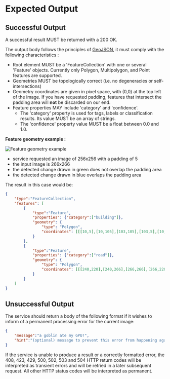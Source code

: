 # Expected Output

## Successful Output

A successful result MUST be returned with a 200 OK.

The output body follows the principles of [GeoJSON](https://en.wikipedia.org/wiki/GeoJSON), it must comply with the following characteristics :

* Root element MUST be a 'FeatureCollection' with one or several 'Feature' objects. Currently only Polygon, Multipolygon, and Point features are supported.
* Geometries MUST be topologically correct (i.e. no degeneracies or self-intersections)
* Geometry coordinates are given in pixel space, with (0,0) at the top left of the image. If you have requested padding, features that intersect the padding area will **not** be discarded on our end.
* Feature properties MAY include 'category' and 'confidence'.
    * The 'category' property is used for tags, labels or classification results. Its value MUST be an array of strings.
    * The 'confidence' property value MUST be a float between 0.0 and 1.0.

**Feature geometry example :**

![Feature geometry example](../images/geopaas-geometry-sample.jpeg)

* service requested an image of 256x256 with a padding of 5
* the input image is 266x266
* the detected change drawn in green does not overlap the padding area
* the detected change drawn in blue overlaps the padding area

The result in this case would be:

```json
{
	"type":"FeatureCollection",
	"features": [
		{
			"type":"Feature",
			"properties": {"category":["building"]},
			"geometry": {
				"type": "Polygon",
				"coordinates": [[[10,5],[10,105],[103,105],[103,5],[10,5]]]
			}
		},
		{
			"type":"Feature",
			"properties": {"category":["road"]},
			"geometry": {
				"type": "Polygon",
				"coordinates": [[[240,220],[240,266],[266,266],[266,220],[240,220]]]
			}
		}
	]
}

```

## Unsuccessful Output

The service should return a body of the following format if it wishes to inform of a permanent processing error for the current image:

```json
{
	"message":"a goblin ate my GPU!",
	"hint":"(optional) message to prevent this error from happening again"
}
```

If the service is unable to produce a result or a correctly formatted error, the 408, 423, 429, 500, 502, 503 and 504 HTTP
return codes will be interpreted as transient errors and will be retried in a later subsequent request. All other HTTP
status codes will be interpreted as permanent.




